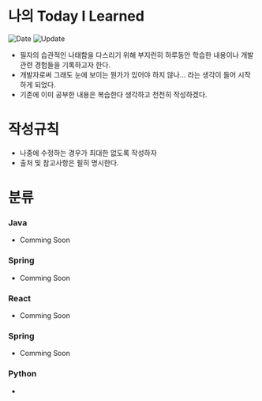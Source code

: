 # 나의 Today I Learned
![Date](https://img.shields.io/badge/Start-2024.03.06-red) ![Update](https://img.shields.io/badge/update-2024.03.12-grean)
- 필자의 습관적인 나태함을 다스리기 위해 부지런히 하루동안 학습한 내용이나 개발관련 경험들을 기록하고자 한다.
- 개발자로써 그래도 눈에 보이는 뭔가가 있어야 하지 않나... 라는 생각이 들어 시작하게 되었다. 
- 기존에 이미 공부한 내용은 복습한다 생각하고 천천히 작성하겠다.

# 작성규칙
- 나중에 수정하는 경우가 최대한 없도록 작성하자
- 출처 및 참고사항은 필히 명시한다.

# 분류

### Java
- Comming Soon
### Spring
- Comming Soon
### React
- Comming Soon
### Spring
- Comming Soon
### Python
-
